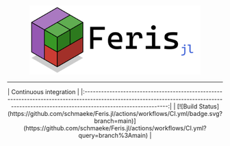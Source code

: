<p align = "center">
    <img src = "resources/logo/logo.png" alt = "feris logo" width = "400px">
</p>

<hr>

<p align = "center">
    |                                                                                   Continuous integration                                                                                  |
    |:-----------------------------------------------------------------------------------------------------------------------------------------------------------------------------------------:|
    | [![Build Status](https://github.com/schmaeke/Feris.jl/actions/workflows/CI.yml/badge.svg?branch=main)](https://github.com/schmaeke/Feris.jl/actions/workflows/CI.yml?query=branch%3Amain) |
</p>
